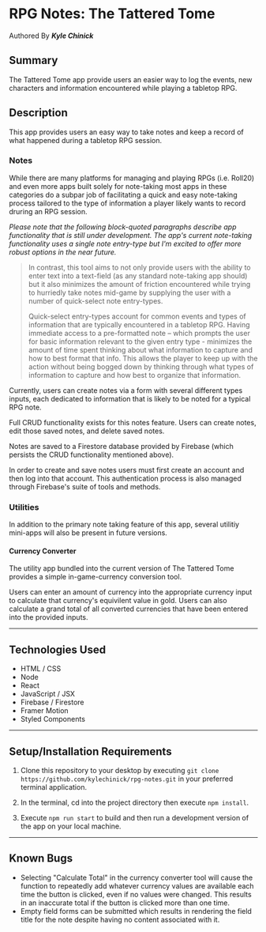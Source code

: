 # RPG Notes: The Tattered Tome

Authored By _**Kyle Chinick**_

## Summary

The Tattered Tome app provide users an easier way to log the events, new characters and information encountered while playing a tabletop RPG.

## Description

This app provides users an easy way to take notes and keep a record of what happened during a tabletop RPG session.

### Notes

While there are many platforms for managing and playing RPGs (i.e. Roll20) and even more apps built solely for note-taking most apps in these categories do a subpar job of facilitating a quick and easy note-taking process tailored to the type of information a player likely wants to record druring an RPG session.

_Please note that the following block-quoted paragraphs describe app functionality that is still under development. The app's current note-taking functionality uses a single note entry-type but I'm excited to offer more robust options in the near future._

> In contrast, this tool aims to not only provide users with the ability to enter text into a text-field (as any standard note-taking app should) but it also minimizes the amount of friction encountered while trying to hurriedly take notes mid-game by supplying the user with a number of quick-select note entry-types.
>
> Quick-select entry-types account for common events and types of information that are typically encountered in a tabletop RPG. Having immediate access to a pre-formatted note – which prompts the user for basic information relevant to the given entry type - minimizes the amount of time spent thinking about what information to capture and how to best format that info. This allows the player to keep up with the action without being bogged down by thinking through what types of information to capture and how best to organize that information.

Currently, users can create notes via a form with several different types inputs, each dedicated to information that is likely to be noted for a typical RPG note.

Full CRUD functionality exists for this notes feature. Users can create notes, edit those saved notes, and delete saved notes.

Notes are saved to a Firestore database provided by Firebase (which persists the CRUD functionality mentioned above).

In order to create and save notes users must first create an account and then log into that account. This authentication process is also managed through Firebase's suite of tools and methods.

### Utilities

In addition to the primary note taking feature of this app, several utilitiy mini-apps will also be present in future versions.

#### Currency Converter

The utility app bundled into the current version of The Tattered Tome provides a simple in-game-currency conversion tool.

Users can enter an amount of currency into the appropriate currency input to calculate that currency's equivilent value in gold. Users can also calculate a grand total of all converted currencies that have been entered into the provided inputs.

---

## Technologies Used

- HTML / CSS
- Node
- React
- JavaScript / JSX
- Firebase / Firestore
- Framer Motion
- Styled Components

---

## Setup/Installation Requirements

1. Clone this repository to your desktop by executing `git clone https://github.com/kylechinick/rpg-notes.git` in your preferred terminal application.

2. In the terminal, cd into the project directory then execute `npm install`.

3. Execute `npm run start` to build and then run a development version of the app on your local machine.

---

## Known Bugs

- Selecting "Calculate Total" in the currency converter tool will cause the function to repeatedly add whatever currency values are available each time the button is clicked, even if no values were changed. This results in an inaccurate total if the button is clicked more than one time.
- Empty field forms can be submitted which results in rendering the field title for the note despite having no content associated with it.
